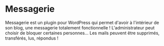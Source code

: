 # Messagerie

Messagerie est un plugin pour WordPress qui permet d'avoir à l'intérieur de son blog, une messagerie totalement fonctionnelle ! L'administrateur peut choisir de bloquer certaines personnes... Les mails peuvent être supprimés, transférés, lus, répondus !

